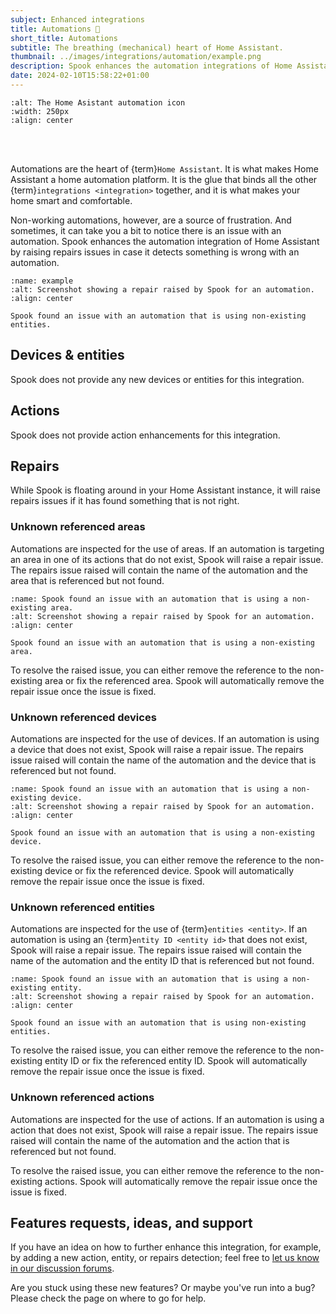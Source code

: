 ```yaml
---
subject: Enhanced integrations
title: Automations 🤖
short_title: Automations
subtitle: The breathing (mechanical) heart of Home Assistant.
thumbnail: ../images/integrations/automation/example.png
description: Spook enhances the automation integrations of Home Assistant by raising repairs issues, in case it detects something is wrong with an automation, for example, if it is using non-existing entities.
date: 2024-02-10T15:58:22+01:00
---
```


```{image} https://brands.home-assistant.io/automation/logo.png
:alt: The Home Asistant automation icon
:width: 250px
:align: center
```

<br><br>

Automations are the heart of {term}`Home Assistant`. It is what makes Home Assistant a home automation platform. It is the glue that binds all the other {term}`integrations <integration>` together, and it is what makes your home smart and comfortable.

Non-working automations, however, are a source of frustration. And sometimes, it can take you a bit to notice there is an issue with an automation. Spook enhances the automation integration of Home Assistant by raising repairs issues in case it detects something is wrong with an automation.

```{figure} ../images/integrations/automation/example.png
:name: example
:alt: Screenshot showing a repair raised by Spook for an automation.
:align: center

Spook found an issue with an automation that is using non-existing entities.
```

## Devices & entities

Spook does not provide any new devices or entities for this integration.

## Actions

Spook does not provide action enhancements for this integration.

## Repairs

While Spook is floating around in your Home Assistant instance, it will raise repairs issues if it has found something that is not right.

### Unknown referenced areas

Automations are inspected for the use of areas. If an automation is targeting an area in one of its actions that do not exist, Spook will raise a repair issue. The repairs issue raised will contain the name of the automation and the area that is referenced but not found.

```{figure} ../images/integrations/automation/unknown_areas.png
:name: Spook found an issue with an automation that is using a non-existing area.
:alt: Screenshot showing a repair raised by Spook for an automation.
:align: center

Spook found an issue with an automation that is using a non-existing area.
```

To resolve the raised issue, you can either remove the reference to the non-existing area or fix the referenced area. Spook will automatically remove the repair issue once the issue is fixed.

### Unknown referenced devices

Automations are inspected for the use of devices. If an automation is using a device that does not exist, Spook will raise a repair issue. The repairs issue raised will contain the name of the automation and the device that is referenced but not found.

```{figure} ../images/integrations/automation/unknown_device.png
:name: Spook found an issue with an automation that is using a non-existing device.
:alt: Screenshot showing a repair raised by Spook for an automation.
:align: center

Spook found an issue with an automation that is using a non-existing device.
```

To resolve the raised issue, you can either remove the reference to the non-existing device or fix the referenced device. Spook will automatically remove the repair issue once the issue is fixed.

### Unknown referenced entities

Automations are inspected for the use of {term}`entities <entity>`. If an automation is using an {term}`entity ID <entity id>` that does not exist, Spook will raise a repair issue. The repairs issue raised will contain the name of the automation and the entity ID that is referenced but not found.

```{figure} ../images/integrations/automation/example.png
:name: Spook found an issue with an automation that is using a non-existing entity.
:alt: Screenshot showing a repair raised by Spook for an automation.
:align: center

Spook found an issue with an automation that is using non-existing entities.
```

To resolve the raised issue, you can either remove the reference to the non-existing entity ID or fix the referenced entity ID. Spook will automatically remove the repair issue once the issue is fixed.

### Unknown referenced actions

Automations are inspected for the use of actions. If an automation is using a action that does not exist, Spook will raise a repair issue. The repairs issue raised will contain the name of the automation and the action that is referenced but not found.

To resolve the raised issue, you can either remove the reference to the non-existing actions. Spook will automatically remove the repair issue once the issue is fixed.

## Features requests, ideas, and support

If you have an idea on how to further enhance this integration, for example, by adding a new action, entity, or repairs detection; feel free to [let us know in our discussion forums](https://github.com/frenck/spook/discussions).

Are you stuck using these new features? Or maybe you've run into a bug? Please check the [](../support) page on where to go for help.
